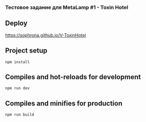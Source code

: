 ### Тестовое задание для MetaLamp #1 - Toxin Hotel

## Deploy

https://sophrona.github.io/V-ToxinHotel

## Project setup
```
npm install
```

## Compiles and hot-reloads for development
```
npm run dev
```

## Compiles and minifies for production
```
npm run build
```


